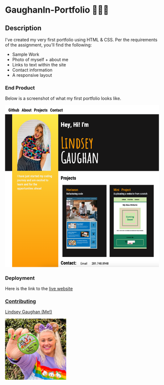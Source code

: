 # Gaughanln-Portfolio 💁🏼‍♀️

## Description

I've created my very first portfolio using HTML & CSS. Per the requirements of the assignment, you'll find the following:

* Sample Work
* Photo of myself + about me
* Links to text within the site
* Contact information
* A responsive layout

### End Product 
Below is a screenshot of what my first portfolio looks like.

<img src="./assets/gaughanln.png" alt ="screenshot of Lindsey Gaughan finished portfolio">

### Deployment
Here is the link to the <a href="https://gaughanln.github.io/Gaughanln-Portfolio/#project1"> live website

### Contributing
Lindsey Gaughan (Me!)

<img src="assets/gaughanln1.jpg" alt="Lindsey Gaughan - Me!" style="width:200px;" /> 